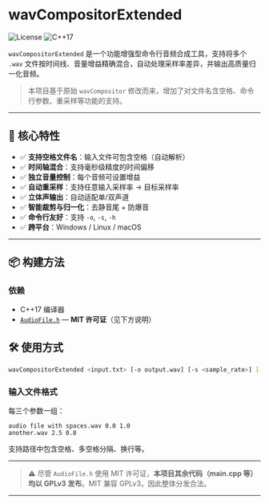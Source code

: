 # wavCompositorExtended

![License](https://img.shields.io/badge/license-GPLv3-red.svg)
![C++17](https://img.shields.io/badge/C++-17-blue.svg)

`wavCompositorExtended` 是一个功能增强型命令行音频合成工具，支持将多个 `.wav` 文件按时间线、音量增益精确混合，自动处理采样率差异，并输出高质量归一化音频。

> 本项目基于原始 `wavCompositor` 修改而来，增加了对文件名含空格、命令行参数、重采样等功能的支持。

---

## 🚀 核心特性

- ✅ **支持空格文件名**：输入文件可包含空格（自动解析）
- ✅ **时间轴混合**：支持毫秒级精度的时间偏移
- ✅ **独立音量控制**：每个音频可设置增益
- ✅ **自动重采样**：支持任意输入采样率 → 目标采样率
- ✅ **立体声输出**：自动适配单/双声道
- ✅ **智能裁剪与归一化**：去静音尾 + 防爆音
- ✅ **命令行友好**：支持 `-o`, `-s`, `-h`
- ✅ **跨平台**：Windows / Linux / macOS

---

## 📦 构建方法

### 依赖

- C++17 编译器
- [`AudioFile.h`](https://github.com/adamstark/AudioFile) — **MIT 许可证**（见下方说明）

## 🛠 使用方式

```bash
wavCompositorExtended <input.txt> [-o output.wav] [-s <sample_rate>] [-h]
```

### 输入文件格式

每三个参数一组：

```text
audio file with spaces.wav 0.0 1.0
another.wav 2.5 0.8
```

支持路径中包含空格、多空格分隔、换行等。

---


> ⚠️ 尽管 `AudioFile.h` 使用 MIT 许可证，**本项目其余代码（main.cpp 等）均以 GPLv3 发布**。MIT 兼容 GPLv3，因此整体分发合法。

---
